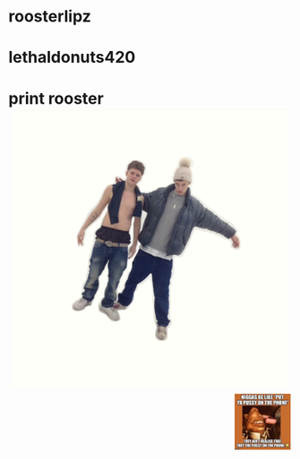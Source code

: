 # roosterlipz
<h1> lethaldonuts420 <h1>
print rooster
<img src="images/rare.png">
<img align="right" width="100" height="100" src="images/55882351_788988708148989_6144011675398832128_n.jpg">

